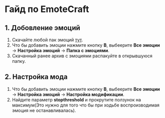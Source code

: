 # Гайд по EmoteCraft
## 1. Добовление эмоций
1. Скачайте любой пак эмоций [тут](https://spemotes.spoverlay.ru/download).
2. Что бы добавить эмоции нажмите кнопку **B**, выбеерите **Все эмоции** -> **Настройка эмоций** -> **Папка с эмоциями**.
3. Скачанный ранее архив с эмоциями распакуйте в открывшуюся папку.

## 2. Настройка мода
1. Что бы добавить эмоции нажмите кнопку **B**, выбеерите **Все эмоции** -> **Настройка эмоций** -> **Настройка модификации**.
2. Найдите параметр **stopthreshold** и прокрутите ползунок на максимум(Это нужно для того что бы при ходьбе воспроизводимая эмоция не останавливалась).
